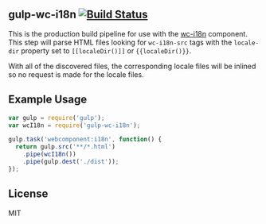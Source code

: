 gulp-wc-i18n [![Build Status](https://travis-ci.org/jshcrowthe/gulp-wc-i18n.svg?branch=master)](https://travis-ci.org/jshcrowthe/gulp-wc-i18n)
-----------------------

This is the production build pipeline for use with the [wc-i18n](https://github.com/jshcrowthe/wc-i18n) component. This step will parse HTML files looking for `wc-i18n-src` tags with the `locale-dir` property set to `[[localeDir()]]` or ``{{localeDir()}}``.

With all of the discovered files, the corresponding locale files will be inlined so no request is made for the locale files.

## Example Usage
```javascript
var gulp = require('gulp');
var wcI18n = require('gulp-wc-i18n');

gulp.task('webcomponent:i18n', function() {
  return gulp.src('**/*.html')
    .pipe(wcI18n())
    .pipe(gulp.dest('./dist'));
});
```

## License
MIT
